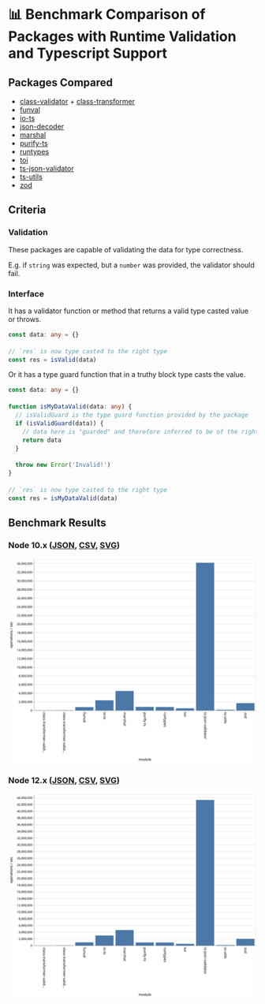 # 📊 Benchmark Comparison of Packages with Runtime Validation and Typescript Support

## Packages Compared

* [class-validator](https://github.com/typestack/class-validator) + [class-transformer](https://github.com/typestack/class-transformer)
* [funval](https://github.com/neuledge/funval)
* [io-ts](https://github.com/gcanti/io-ts)
* [json-decoder](https://github.com/venil7/json-decoder)
* [marshal](https://github.com/marcj/marshal.ts)
* [purify-ts](https://github.com/gigobyte/purify)
* [runtypes](https://github.com/pelotom/runtypes)
* [toi](https://github.com/hf/toi)
* [ts-json-validator](https://github.com/ostrowr/ts-json-validator)
* [ts-utils](https://github.com/ai-labs-team/ts-utils)
* [zod](https://github.com/vriad/zod)

## Criteria

### Validation

These packages are capable of validating the data for type correctness.

E.g. if `string` was expected, but a `number` was provided, the validator should fail.

### Interface

It has a validator function or method that returns a valid type casted value or throws.

```ts
const data: any = {}

// `res` is now type casted to the right type
const res = isValid(data)
```

Or it has a type guard function that in a truthy block type casts the value.

```ts
const data: any = {}

function isMyDataValid(data: any) {
  // isValidGuard is the type guard function provided by the package
  if (isValidGuard(data)) {
    // data here is "guarded" and therefore inferred to be of the right type
    return data
  }

  throw new Error('Invalid!')
}

// `res` is now type casted to the right type
const res = isMyDataValid(data)
```

## Benchmark Results

### Node 10.x ([JSON](./results/benchmarks-10.x.json), [CSV](./results/benchmarks-10.x.csv), [SVG](./results/bar-graph-10.x.svg))

![Bar Graph - Node 10.x](./results/bar-graph-10.x.svg)

### Node 12.x ([JSON](./results/benchmarks-12.x.json), [CSV](./results/benchmarks-12.x.csv), [SVG](./results/bar-graph-12.x.svg))

![Bar Graph - Node 12.x](./results/bar-graph-12.x.svg)
